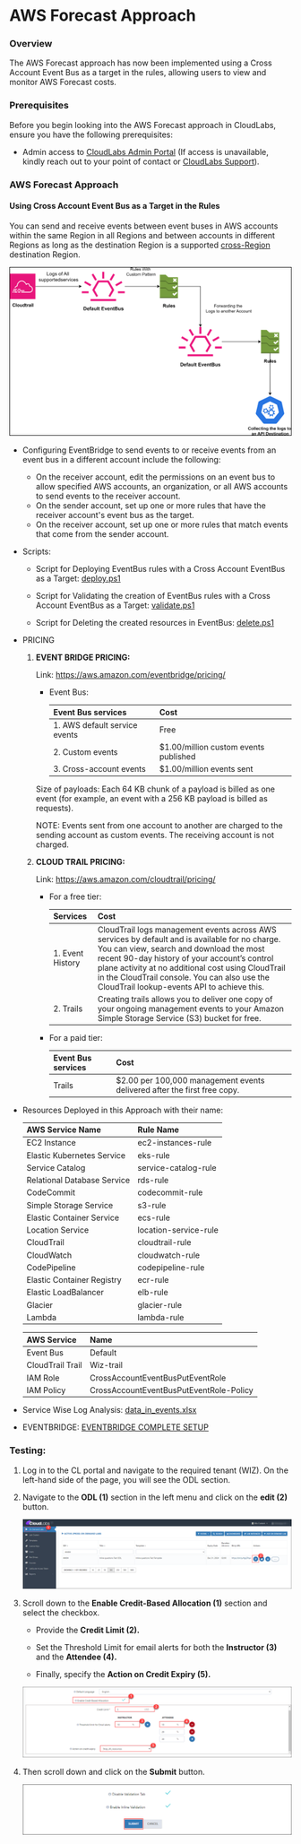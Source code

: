 # AWS Forecast Approach

### Overview

The AWS Forecast approach has now been implemented using a Cross Account Event Bus as a target in the rules, allowing users to view and monitor AWS Forecast costs.   

### Prerequisites

Before you begin looking into the AWS Forecast approach in CloudLabs, ensure you have the following prerequisites:

- Admin access to [CloudLabs Admin Portal](https://admin.cloudlabs.ai/) (If access is unavailable, kindly reach out to your point of contact or [CloudLabs Support](https://docs.cloudlabs.ai/RequestSupport)).

### AWS Forecast Approach

#### Using Cross Account Event Bus as a Target in the Rules

You can send and receive events between event buses in AWS accounts within the same Region in all Regions and between accounts in different Regions as long as the destination Region is a supported [cross-Region](https://docs.aws.amazon.com/eventbridge/latest/userguide/eb-cross-region.html) destination Region.

![](./img/01.png) 

- Configuring EventBridge to send events to or receive events from an event bus in a different account include the following:
  - On the receiver account, edit the permissions on an event bus to allow specified AWS accounts, an organization, or all AWS accounts to send events to the receiver account.
  - On the sender account, set up one or more rules that have the receiver account's event bus as the target.
  - On the receiver account, set up one or more rules that match events that come from the sender account.

- Scripts:
  - Script for Deploying EventBus rules with a Cross Account EventBus as a Target: [deploy.ps1](https://spektrasystems.sharepoint.com/:u:/s/ISVTS/Ec-trXQVEjlNl2oTWUeJ_vgBIy1cFMh0gmPbeu5cAJSmzA?e=c0UFT8) 

  - Script for Validating the creation of EventBus rules with a Cross Account EventBus as a Target: [validate.ps1](https://spektrasystems.sharepoint.com/:u:/s/ISVTS/EdsVS_wGiqtIttct2upWsx8Bfqxt22ZdVVZKBLHJs9T_uA?e=B3Fqxi) 

  - Script for Deleting the created resources in EventBus: [delete.ps1](https://spektrasystems.sharepoint.com/:u:/s/ISVTS/ETjrwT2KG2tFn6kURfJi8rMBP3_twn24K67Q_3_8y7k_iA?e=mrqZQ5) 

- PRICING

  1. **EVENT BRIDGE PRICING:**

     Link: https://aws.amazon.com/eventbridge/pricing/
    
     -  Event Bus:

        | Event Bus services | Cost | 
        |----------|----------|
        | 1. AWS default service events  | Free   |
        | 2. Custom events   | $1.00/million custom events published  | 
        | 3. Cross-account events   | $1.00/million events sent   |

     Size of payloads: Each 64 KB chunk of a payload is billed as one event (for example, an event with a 256 KB payload is billed as requests).

     NOTE: Events sent from one account to another are charged to the sending account as custom events. The receiving account is not charged.

  2. **CLOUD TRAIL PRICING:**

     Link: https://aws.amazon.com/cloudtrail/pricing/

     -  For a free tier:
 
        | Services | Cost | 
        |----------|----------|
        | 1. Event History | CloudTrail logs management events across AWS services by default and is available for no charge. You can view, search and download the most recent 90-day history of your account’s control 	plane activity at no additional cost using CloudTrail in the CloudTrail console. You can also use the CloudTrail lookup-events API to achieve this.|
        | 2. Trails  | Creating trails allows you to deliver one copy of your ongoing management events to your Amazon Simple Storage Service (S3) bucket for free.  |  

        
     -  For a paid tier:

        | Event Bus services | Cost | 
        |----------|----------|
        | Trails  | $2.00 per 100,000 management events delivered after the first free copy.   |
      
- Resources Deployed in this Approach with their name: 

  | AWS Service Name              | Rule Name               |
  |-------------------------------|-------------------------|
  | EC2 Instance                  | ec2-instances-rule      |
  | Elastic Kubernetes Service     | eks-rule                |
  | Service Catalog               | service-catalog-rule    |
  | Relational Database Service    | rds-rule                |
  | CodeCommit                    | codecommit-rule         |
  | Simple Storage Service        | s3-rule                 |
  | Elastic Container Service      | ecs-rule                |
  | Location Service              | location-service-rule   |
  | CloudTrail                    | cloudtrail-rule         |
  | CloudWatch                    | cloudwatch-rule         |
  | CodePipeline                  | codepipeline-rule       |
  | Elastic Container Registry     | ecr-rule                |
  | Elastic LoadBalancer          | elb-rule                |
  | Glacier                       | glacier-rule            |
  | Lambda                        | lambda-rule             |


  | AWS Service        | Name                                   |
  |--------------------|----------------------------------------|
  | Event Bus          | Default                                |
  | CloudTrail Trail   | Wiz-trail                              |
  | IAM Role           | CrossAccountEventBusPutEventRole       |
  | IAM Policy         | CrossAccountEventBusPutEventRole-Policy |

- Service Wise Log Analysis: [data_in_events.xlsx](https://spektrasystems.sharepoint.com/:x:/s/ISVTS/ERf28KRSaxVPoOxVw_VlTz0BUstaCk9rwH0HqCB8RY_OBA?e=wWhVCk) 

- EVENTBRIDGE: [EVENTBRIDGE COMPLETE SETUP](https://spektrasystems.sharepoint.com/:b:/s/ISVTS/Ec0axSGs-eNAu1V-yhxZa5gBNPZZ24UlKBGnuGp7LnV0bQ?e=IVKAC1)

### Testing: 

1. Log in to the CL portal and navigate to the required tenant (WIZ). On the left-hand side of the page, you will see the ODL section.

2. Navigate to the **ODL (1)** section in the left menu and click on the **edit (2)** button.

   ![](./img/02.png)

3. Scroll down to the **Enable Credit-Based Allocation (1)** section and select the checkbox.
   
   - Provide the **Credit Limit (2).**

   - Set the Threshold Limit for email alerts for both the **Instructor (3)** and the **Attendee (4).**

   - Finally, specify the **Action on Credit Expiry (5).**

   ![](./img/03.png)

4. Then scroll down and click on the **Submit** button.

   ![](./img/04.png)

